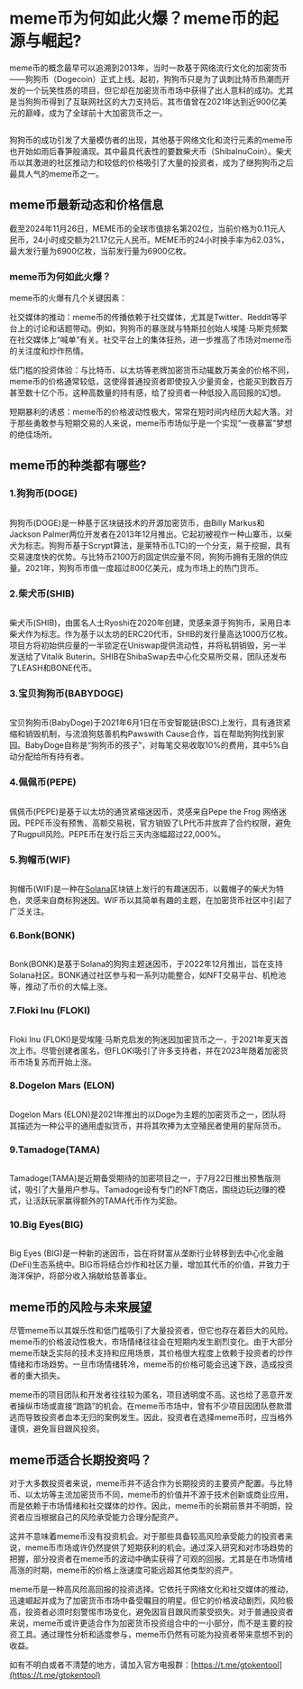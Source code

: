 # meme币为何如此火爆？meme币的起源与崛起?

meme币的概念最早可以追溯到2013年，当时一款基于网络流行文化的加密货币——狗狗币（Dogecoin）正式上线。起初，狗狗币只是为了讽刺比特币热潮而开发的一个玩笑性质的项目，但它却在加密货币市场中获得了出人意料的成功。尤其是当狗狗币得到了互联网社区的大力支持后，其市值曾在2021年达到近900亿美元的巅峰，成为了全球前十大加密货币之一。

<figure><img src="../../.gitbook/assets/20241218-110252.png" alt=""><figcaption></figcaption></figure>

狗狗币的成功引发了大量模仿者的出现，其他基于网络文化和流行元素的meme币也开始如雨后春笋般涌现。其中最具代表性的要数柴犬币（ShibaInuCoin）。柴犬币以其激进的社区推动力和较低的价格吸引了大量的投资者，成为了继狗狗币之后最具人气的meme币之一。

## meme币最新动态和价格信息

截至2024年11月26日，MEME币的全球市值排名第202位，当前价格为0.11元人民币，24小时成交额为21.17亿元人民币。MEME币的24小时换手率为62.03%，最大发行量为6900亿枚，当前发行量为6900亿枚。

### meme币为何如此火爆？

meme币的火爆有几个关键因素：

社交媒体的推动：meme币的传播依赖于社交媒体，尤其是Twitter、Reddit等平台上的讨论和话题带动。例如，狗狗币的暴涨就与特斯拉创始人埃隆·马斯克频繁在社交媒体上“喊单”有关。社交平台上的集体狂热，进一步推高了市场对meme币的关注度和炒作热情。

低门槛的投资体验：与比特币、以太坊等老牌加密货币动辄数万美金的价格不同，meme币的价格通常较低，这使得普通投资者即使投入少量资金，也能买到数百万甚至数十亿个币。这种高数量的持有感，给了投资者一种低投入高回报的幻想。

短期暴利的诱惑：meme币的价格波动性极大，常常在短时间内经历大起大落。对于那些勇敢参与短期交易的人来说，meme币市场似乎是一个实现“一夜暴富”梦想的绝佳场所。

## meme币的种类都有哪些?

### 1.狗狗币(DOGE)

<figure><img src="../../.gitbook/assets/20241218-110252 (1).png" alt=""><figcaption></figcaption></figure>

狗狗币(DOGE)是一种基于区块链技术的开源加密货币，由Billy Markus和Jackson Palmer两位开发者在2013年12月推出。它起初被视作一种山寨币，以柴犬为标志。狗狗币基于Scrypt算法，是莱特币(LTC)的一个分支，易于挖掘，具有交易速度快的优势。与比特币2100万的固定供应量不同，狗狗币拥有无限的供应量。2021年，狗狗币市值一度超过800亿美元，成为市场上的热门货币。

### 2.柴犬币(SHIB)

<figure><img src="../../.gitbook/assets/20241218-110252 (2).png" alt=""><figcaption></figcaption></figure>

柴犬币(SHIB)，由匿名人士Ryoshi在2020年创建，灵感来源于狗狗币，采用日本柴犬作为标志。作为基于以太坊的ERC20代币，SHIB的发行量高达1000万亿枚。项目方将初始供应量的一半锁定在Uniswap提供流动性，并将私钥销毁，另一半发送给了Vitalik Buterin。SHIB在ShibaSwap去中心化交易所交易，团队还发布了LEASH和BONE代币。

### 3.宝贝狗狗币(BABYDOGE)

<figure><img src="../../.gitbook/assets/20241218-110252 (3).png" alt=""><figcaption></figcaption></figure>

宝贝狗狗币(BabyDoge)于2021年6月1日在币安智能链(BSC)上发行，具有通货紧缩和销毁机制，与流浪狗慈善机构Pawswith Cause合作，旨在帮助狗狗找到家园。BabyDoge自称是“狗狗币的孩子”，对每笔交易收取10%的费用，其中5%自动分配给所有持有者。

### 4.佩佩币(PEPE)

<figure><img src="../../.gitbook/assets/20241218-110252 (4).png" alt=""><figcaption></figcaption></figure>

佩佩币(PEPE)是基于以太坊的通货紧缩迷因币，灵感来自Pepe the Frog 网络迷因。PEPE币没有预售、高额交易税，官方销毁了LP代币并放弃了合约权限，避免了Rugpull风险。PEPE币在发行后三天内涨幅超过22,000%。

### 5.狗帽币(WIF)

<figure><img src="../../.gitbook/assets/20241218-110252 (5).png" alt=""><figcaption></figcaption></figure>

狗帽币(WIF)是一种在[Solana](https://sol.gtokentool.com)区块链上发行的有趣迷因币，以戴帽子的柴犬为特色，灵感来自商标狗迷因。WIF币以其简单有趣的主题，在加密货币社区中引起了广泛关注。

### 6.Bonk(BONK)

<figure><img src="../../.gitbook/assets/20241218-110252 (6).png" alt=""><figcaption></figcaption></figure>

Bonk(BONK)是基于Solana的狗狗主题迷因币，于2022年12月推出，旨在支持Solana社区。BONK通过社区参与和一系列功能整合，如NFT交易平台、机枪池等，推动了币价的大幅上涨。

### 7.Floki Inu (FLOKI)

<figure><img src="../../.gitbook/assets/20241218-110252 (7).png" alt=""><figcaption></figcaption></figure>

Floki Inu (FLOKI)是受埃隆·马斯克启发的狗迷因加密货币之一，于2021年夏天首次上市。尽管创建者匿名，但FLOKI吸引了许多支持者，并在2023年随着加密货币市场复苏而开始上涨。

### 8.Dogelon Mars (ELON)

<figure><img src="../../.gitbook/assets/20241218-110252 (8).png" alt=""><figcaption></figcaption></figure>

Dogelon Mars (ELON)是2021年推出的以Doge为主题的加密货币之一，团队将其描述为一种公平的通用虚拟货币，并将其吹捧为太空殖民者使用的星际货币。

### 9.Tamadoge(TAMA)

<figure><img src="../../.gitbook/assets/20241218-110252 (9).png" alt=""><figcaption></figcaption></figure>

Tamadoge(TAMA)是近期备受期待的加密项目之一，于7月22日推出预售版测试，吸引了大量用户参与。Tamadoge设有专门的NFT商店，围绕边玩边赚的模式，让活跃玩家赢得额外的TAMA代币作为奖励。

### 10.Big Eyes(BIG)

<figure><img src="../../.gitbook/assets/20241218-110252 (10).png" alt=""><figcaption></figcaption></figure>

Big Eyes (BIG)是一种新的迷因币，旨在将财富从垄断行业转移到去中心化金融(DeFi)生态系统中。BIG币将结合炒作和社区力量，增加其代币的价值，并致力于海洋保护，将部分收入捐献给慈善事业。

## meme币的风险与未来展望

尽管meme币以其娱乐性和低门槛吸引了大量投资者，但它也存在着巨大的风险。meme币的价格波动性极大，市场情绪往往会在短期内发生剧烈变化。由于大部分meme币缺乏实际的技术支持和应用场景，其价格很大程度上依赖于投资者的炒作情绪和市场趋势。一旦市场情绪转冷，meme币的价格可能会迅速下跌，造成投资者的重大损失。

meme币的项目团队和开发者往往较为匿名，项目透明度不高。这也给了恶意开发者操纵市场或直接“跑路”的机会。在meme币市场中，曾有不少项目因团队卷款潜逃而导致投资者血本无归的案例发生。因此，投资者在选择meme币时，应当格外谨慎，避免盲目跟风投资。

## meme币适合长期投资吗？

对于大多数投资者来说，meme币并不适合作为长期投资的主要资产配置。与比特币、以太坊等主流加密货币不同，meme币的价值并不源于技术创新或商业应用，而是依赖于市场情绪和社交媒体的炒作。因此，meme币的长期前景并不明朗，投资者应当根据自己的风险承受能力合理分配资产。

这并不意味着meme币没有投资机会。对于那些具备较高风险承受能力的投资者来说，meme币市场或许仍然提供了短期获利的机会。通过深入研究和对市场趋势的把握，部分投资者在meme币的波动中确实获得了可观的回报。尤其是在市场情绪高涨的时期，meme币的价格上涨速度可能远超其他类型的资产。

meme币是一种高风险高回报的投资选择。它依托于网络文化和社交媒体的推动，迅速崛起并成为了加密货币市场中备受瞩目的明星。但它的价格波动剧烈，风险极高，投资者必须时刻警惕市场变化，避免因盲目跟风而蒙受损失。对于普通投资者来说，meme币或许更适合作为加密货币投资组合中的一小部分，而不是主要的投资工具。通过理性分析和适度参与，meme币仍然有可能为投资者带来意想不到的收益。

如有不明白或者不清楚的地方，请加入官方电报群：[https://t.me/gtokentool](https://t.me/gtokentool)

